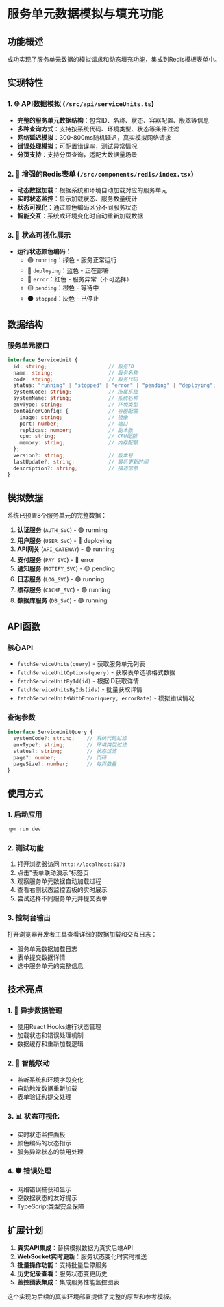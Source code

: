 # 服务单元数据模拟与填充功能

## 功能概述

成功实现了服务单元数据的模拟请求和动态填充功能，集成到Redis模板表单中。

## 实现特性

### 1. 🌐 API数据模拟 (`/src/api/serviceUnits.ts`)
- **完整的服务单元数据结构**：包含ID、名称、状态、容器配置、版本等信息
- **多种查询方式**：支持按系统代码、环境类型、状态等条件过滤
- **网络延迟模拟**：300-800ms随机延迟，真实模拟网络请求
- **错误处理模拟**：可配置错误率，测试异常情况
- **分页支持**：支持分页查询，适配大数据量场景

### 2. 📝 增强的Redis表单 (`/src/components/redis/index.tsx`)
- **动态数据加载**：根据系统和环境自动加载对应的服务单元
- **实时状态监控**：显示加载状态、服务数量统计
- **状态可视化**：通过颜色编码区分不同服务状态
- **智能交互**：系统或环境变化时自动重新加载数据

### 3. 🎨 状态可视化展示
- **运行状态颜色编码**：
  - 🟢 `running`：绿色 - 服务正常运行
  - 🔵 `deploying`：蓝色 - 正在部署
  - 🔴 `error`：红色 - 服务异常（不可选择）
  - 🟡 `pending`：橙色 - 等待中
  - ⚫ `stopped`：灰色 - 已停止

## 数据结构

### 服务单元接口
```typescript
interface ServiceUnit {
  id: string;                    // 服务ID
  name: string;                  // 服务名称
  code: string;                  // 服务代码
  status: "running" | "stopped" | "error" | "pending" | "deploying";
  systemCode: string;            // 所属系统
  systemName: string;            // 系统名称
  envType: string;               // 环境类型
  containerConfig: {             // 容器配置
    image: string;               // 镜像
    port: number;                // 端口
    replicas: number;            // 副本数
    cpu: string;                 // CPU配额
    memory: string;              // 内存配额
  };
  version?: string;              // 版本号
  lastUpdate?: string;           // 最后更新时间
  description?: string;          // 描述信息
}
```

## 模拟数据

系统已预置8个服务单元的完整数据：

1. **认证服务** (`AUTH_SVC`) - 🟢 running
2. **用户服务** (`USER_SVC`) - 🔵 deploying  
3. **API网关** (`API_GATEWAY`) - 🟢 running
4. **支付服务** (`PAY_SVC`) - 🔴 error
5. **通知服务** (`NOTIFY_SVC`) - 🟡 pending
6. **日志服务** (`LOG_SVC`) - 🟢 running
7. **缓存服务** (`CACHE_SVC`) - 🟢 running
8. **数据库服务** (`DB_SVC`) - 🟢 running

## API函数

### 核心API
- `fetchServiceUnits(query)` - 获取服务单元列表
- `fetchServiceUnitOptions(query)` - 获取表单选项格式数据
- `fetchServiceUnitById(id)` - 根据ID获取详情
- `fetchServiceUnitsByIds(ids)` - 批量获取详情
- `fetchServiceUnitsWithError(query, errorRate)` - 模拟错误情况

### 查询参数
```typescript
interface ServiceUnitQuery {
  systemCode?: string;    // 系统代码过滤
  envType?: string;       // 环境类型过滤  
  status?: string;        // 状态过滤
  page?: number;          // 页码
  pageSize?: number;      // 每页数量
}
```

## 使用方式

### 1. 启动应用
```bash
npm run dev
```

### 2. 测试功能
1. 打开浏览器访问 `http://localhost:5173`
2. 点击"表单联动演示"标签页
3. 观察服务单元数据自动加载过程
4. 查看右侧状态监控面板的实时展示
5. 尝试选择不同服务单元并提交表单

### 3. 控制台输出
打开浏览器开发者工具查看详细的数据加载和交互日志：
- 服务单元数据加载日志
- 表单提交数据详情
- 选中服务单元的完整信息

## 技术亮点

### 1. 🔄 异步数据管理
- 使用React Hooks进行状态管理
- 加载状态和错误处理机制
- 数据缓存和重新加载逻辑

### 2. 🎯 智能联动
- 监听系统和环境字段变化
- 自动触发数据重新加载
- 表单验证和提交处理

### 3. 📊 状态可视化
- 实时状态监控面板
- 颜色编码的状态指示
- 服务异常状态的禁用处理

### 4. 🛡️ 错误处理
- 网络错误捕获和显示
- 空数据状态的友好提示
- TypeScript类型安全保障

## 扩展计划

1. **真实API集成**：替换模拟数据为真实后端API
2. **WebSocket实时更新**：服务状态变化时实时推送
3. **批量操作功能**：支持批量启停服务
4. **历史记录查看**：服务状态变更历史
5. **监控图表集成**：集成服务性能监控图表

这个实现为后续的真实环境部署提供了完整的原型和参考模板。
